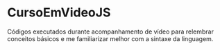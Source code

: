# CursoEmVideoJS
Códigos executados durante acompanhamento de vídeo para relembrar conceitos básicos e me familiarizar melhor com a sintaxe da linguagem.
